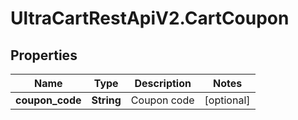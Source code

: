 # UltraCartRestApiV2.CartCoupon

## Properties
Name | Type | Description | Notes
------------ | ------------- | ------------- | -------------
**coupon_code** | **String** | Coupon code | [optional] 


